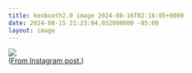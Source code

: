 ```yaml
---
title: kenbooth2.0 image 2024-08-16T02:16:05+0000
date: 2024-08-15 21:23:04.032000000 -05:00
layout: image
---
```


<img src="https://dl.dropboxusercontent.com/s/taysvho7laqb7m3/455344992_18000199274644154_2675369810473417220_n?dl=0"><br>
(<a href="https://www.instagram.com/p/C-trTJ8R4mc/">From Instagram post.</a>)